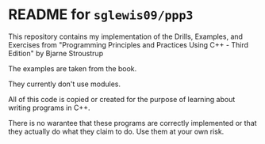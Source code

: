 # README for `sglewis09/ppp3`

This repository contains my implementation of the Drills, Examples, and
Exercises from "Programming Principles and Practices Using C++ - Third Edition"
by Bjarne Stroustrup

The examples are taken from the book.

They currently don't use modules.

All of this code is copied or created for the purpose of learning about
writing programs in C++.

There is no warantee that these programs are correctly implemented or that
they actually do what they claim to do. Use them at your own risk.
